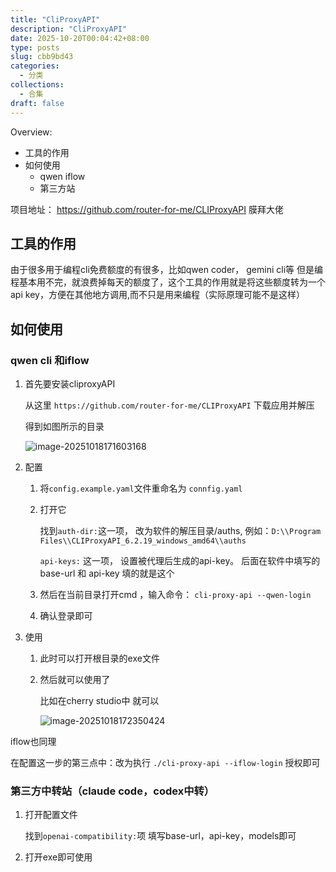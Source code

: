 ```yaml
---
title: "CliProxyAPI"
description: "CliProxyAPI"  
date: 2025-10-20T00:04:42+08:00
type: posts
slug: cbb9bd43
categories: 
  - 分类
collections: 
  - 合集
draft: false   
---
```


Overview:

- 工具的作用
- 如何使用
  - qwen iflow
  - 第三方站

项目地址： <https://github.com/router-for-me/CLIProxyAPI> 膜拜大佬

<!--more-->

## 工具的作用

由于很多用于编程cli免费额度的有很多，比如qwen coder， gemini cli等
但是编程基本用不完，就浪费掉每天的额度了，这个工具的作用就是将这些额度转为一个api key，方便在其他地方调用,而不只是用来编程（实际原理可能不是这样）

## 如何使用

### qwen cli 和iflow

1. 首先要安装cliproxyAPI

   从这里 `https://github.com/router-for-me/CLIProxyAPI` 下载应用并解压

   得到如图所示的目录

   ![image-20251018171603168](https://cdn.jsdelivr.net/gh/word1230/hugo-img@main/resources/20251019_bnkKOc.webp)

2. 配置

   1. 将`config.example.yaml`文件重命名为 `connfig.yaml`

   2. 打开它

      找到`auth-dir:`这一项， 改为软件的解压目录/auths, 例如：`D:\\Program Files\\CLIProxyAPI_6.2.19_windows_amd64\\auths`

      `api-keys:` 这一项， 设置被代理后生成的api-key。 后面在软件中填写的base-url 和 api-key 填的就是这个

   3. 然后在当前目录打开cmd ，输入命令： `cli-proxy-api --qwen-login` 

   4. 确认登录即可

3. 使用

   1. 此时可以打开根目录的exe文件

   2. 然后就可以使用了

      比如在cherry studio中 就可以

      ![image-20251018172350424](https://cdn.jsdelivr.net/gh/word1230/hugo-img@main/resources/20251019_6ArDLV.webp)

iflow也同理

在配置这一步的第三点中：改为执行 `./cli-proxy-api --iflow-login` 授权即可



### 第三方中转站（claude code，codex中转）

1. 打开配置文件

   找到`openai-compatibility:`项 填写base-url，api-key，models即可

2. 打开exe即可使用
